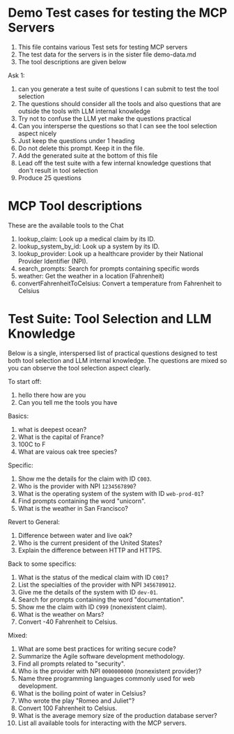 <!-- ********************* -->
# Demo Test cases for testing the MCP Servers 
<!-- ********************* -->


1. This file contains various Test sets for testing MCP servers
2. The test data for the servers is in the sister file demo-data.md
3. The tool descriptions are given below

Ask 1:

1. can you generate a test suite of questions I can submit to test the tool selection
2. The questions should consider all the tools and also questions that are outside the tools with LLM internal knowledge
3. Try not to confuse the LLM yet make the questions practical
4. Can you intersperse the questions so that I can see the tool selection aspect nicely
5. Just keep the questions under 1 heading
6. Do not delete this prompt. Keep it in the file.
7. Add the generated suite at the bottom of this file
8. Lead off the test suite with a few internal knowledge questions that don't result in tool selection
9. Produce 25 questions

<!-- ********************* -->
# MCP Tool descriptions
<!-- ********************* -->

These are the available tools to the Chat

1. lookup_claim: Look up a medical claim by its ID.
2. lookup_system_by_id: Look up a system by its ID.
3. lookup_provider: Look up a healthcare provider by their National Provider Identifier (NPI).
4. search_prompts: Search for prompts containing specific words
5. weather: Get the weather in a location (Fahrenheit)
6. convertFahrenheitToCelsius: Convert a temperature from Fahrenheit to Celsius

<!-- ********************* -->
# Test Suite: Tool Selection and LLM Knowledge
<!-- ********************* -->

Below is a single, interspersed list of practical questions designed to test both tool selection and LLM internal knowledge. The questions are mixed so you can observe the tool selection aspect clearly.

To start off:
1. hello there how are you
2. Can you tell me the tools you have


Basics:
1. what is deepest ocean?
2. What is the capital of France?
3. 100C to F
4. What are vaious oak tree species?

Specific:
1. Show me the details for the claim with ID `C003`.
2. Who is the provider with NPI `1234567890`?
3. What is the operating system of the system with ID `web-prod-01`?
4. Find prompts containing the word "unicorn".
5. What is the weather in San Francisco?

Revert to General:
1. Difference between water and live oak? 
2.  Who is the current president of the United States?
3.  Explain the difference between HTTP and HTTPS.

Back to some specifics:
1. What is the status of the medical claim with ID `C001`?
2. List the specialties of the provider with NPI `3456789012`.
3. Give me the details of the system with ID `dev-01`.
4. Search for prompts containing the word "documentation".
5. Show me the claim with ID `C999` (nonexistent claim).
6. What is the weather on Mars?
7. Convert -40 Fahrenheit to Celsius.

Mixed:
1. What are some best practices for writing secure code?
2. Summarize the Agile software development methodology.
3. Find all prompts related to "security".
4. Who is the provider with NPI `0000000000` (nonexistent provider)?
5. Name three programming languages commonly used for web development.
6. What is the boiling point of water in Celsius?
7. Who wrote the play "Romeo and Juliet"?
8. Convert 100 Fahrenheit to Celsius.
9. What is the average memory size of the production database server?
10. List all available tools for interacting with the MCP servers.

